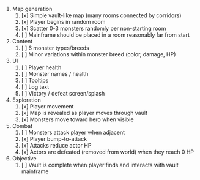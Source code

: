 1. Map generation
   1. [x] Simple vault-like map (many rooms connected by corridors)
   2. [x] Player begins in random room
   3. [x] Scatter 0-3 monsters randomly per non-starting room
   4. [ ] Mainframe should be placed in a room reasonably far from start
2. Content
   1. [ ] 6 monster types/breeds
   2. [ ] Minor variations within monster breed (color, damage, HP)
3. UI
   1. [ ] Player health
   2. [ ] Monster names / health
   3. [ ] Tooltips
   4. [ ] Log text
   5. [ ] Victory / defeat screen/splash
4. Exploration
   1. [x] Player movement
   2. [x] Map is revealed as player moves through vault
   3. [x] Monsters move toward hero when visible
5. Combat
   1. [ ] Monsters attack player when adjacent
   2. [x] Player bump-to-attack
   3. [x] Attacks reduce actor HP
   4. [x] Actors are defeated (removed from world) when they reach 0 HP
6. Objective
   1. [ ] Vault is complete when player finds and interacts with vault mainframe

